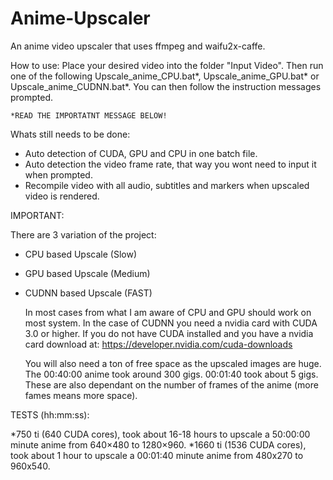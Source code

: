 # Anime-Upscaler
An anime video upscaler that uses ffmpeg and waifu2x-caffe.

How to use:
Place your desired video into the folder "Input Video". Then run one of the following Upscale_anime_CPU.bat*, Upscale_anime_GPU.bat* or Upscale_anime_CUDNN.bat*. You can then follow the instruction messages prompted.

	*READ THE IMPORTATNT MESSAGE BELOW!

Whats still needs to be done:

* Auto detection of CUDA, GPU and CPU in one batch file.
* Auto detection the video frame rate, that way you wont need to input it when prompted.
* Recompile video with all audio, subtitles and markers when upscaled video is rendered.

IMPORTANT:

There are 3 variation of the project:
* CPU based Upscale (Slow)
* GPU based Upscale (Medium)
* CUDNN based Upscale (FAST)

	In most cases from what I am aware of CPU and GPU should work on most system.
	In the case of CUDNN you need a nvidia card with CUDA 3.0 or higher.
	If you do not have CUDA installed and you have a nvidia card download at:
	https://developer.nvidia.com/cuda-downloads

	You will also need a ton of free space as the upscaled images are huge.
	The 00:40:00 anime took around 300 gigs. 00:01:40 took about 5 gigs.
	These are also dependant on the number of frames of the anime (more fames means more space).

TESTS (hh:mm:ss):

*750  ti (640 CUDA cores), took about 16-18 hours to upscale a 50:00:00 minute anime from 640×480 to 1280×960.
*1660 ti (1536 CUDA cores), took about 1 hour to upscale a 00:01:40 minute anime from 480x270 to 960x540.

